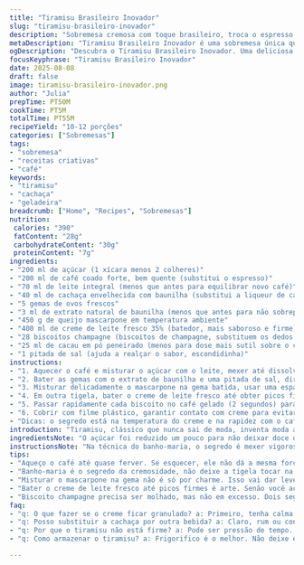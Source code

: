 ```yaml
---
title: "Tiramisu Brasileiro Inovador"
slug: "tiramisu-brasileiro-inovador"
description: "Sobremesa cremosa com toque brasileiro, troca o espresso tradicional por café coado forte e a liqueur de café por cachaça envelhecida com baunilha, dando uma personalidade única. Usa creme de leite fresco em vez de creme 35%. Doce equilibrado entre textura aveludada do mascarpone e crocância molhada dos biscoitos champagne. Receita repaginada para 10 a 12 pessoas, com preparo ágil e pequenos truques para acertos na montagem e no sabor, sem aquela doçura exagerada dos tiramisus comuns. Ótima para festas e finais de semana, feita pra quem não tem medo de inventar e gosta de um café bem presente, sem ser amargo demais. Um clássico italiano com sotaque brasileiro, temperado com experiência e improviso."
metaDescription: "Tiramisu Brasileiro Inovador é uma sobremesa única que combina café coado e cachaça com um toque cremoso de mascarpone."
ogDescription: "Descubra o Tiramisu Brasileiro Inovador. Uma deliciosa mistura de café coado forte e cachaça envelhecida, perfeita para compartilhar."
focusKeyphrase: "Tiramisu Brasileiro Inovador"
date: 2025-08-08
draft: false
image: tiramisu-brasileiro-inovador.png
author: "Julia"
prepTime: PT50M
cookTime: PT5M
totalTime: PT55M
recipeYield: "10-12 porções"
categories: ["Sobremesas"]
tags:
- "sobremesa"
- "receitas criativas"
- "café"
keywords:
- "tiramisu"
- "cachaça"
- "geladeira"
breadcrumb: ["Home", "Recipes", "Sobremesas"]
nutrition: 
 calories: "390"
 fatContent: "28g"
 carbohydrateContent: "30g"
 proteinContent: "7g"
ingredients:
- "200 ml de açúcar (1 xícara menos 2 colheres)"
- "200 ml de café coado forte, bem quente (substitui o espresso)"
- "70 ml de leite integral (menos que antes para equilibrar novo café)"
- "40 ml de cachaça envelhecida com baunilha (substitui a liqueur de café)"
- "5 gemas de ovos frescos"
- "3 ml de extrato natural de baunilha (menos que antes para não sobrepor)"
- "450 g de queijo mascarpone em temperatura ambiente"
- "400 ml de creme de leite fresco 35% (batedor, mais saboroso e firme)"
- "28 biscoitos champagne (biscoitos de champagne, substituem os dedos de dama)"
- "25 ml de cacau em pó peneirado (menos para dose mais sutil sobre o creme)"
- "1 pitada de sal (ajuda a realçar o sabor, escondidinha)"
instructions:
- "1. Aquecer o café e misturar o açúcar com o leite, mexer até dissolver. Incorporar a cachaça lentamente, guardar na geladeira para esfriar e pegar sabor; importante que esteja bem frio para molhar os biscoitos depois sem deixar encharcados demais."
- "2. Bater as gemas com o extrato de baunilha e uma pitada de sal, direto em uma tigela resistente ao calor. Posicionar essa tigela sobre banho-maria em fogo baixo, sem deixar o fundo tocar a água quente; mexer constante com fouet até a mistura engrossar, formar fita ao levantar o batedor, leva cerca de 7 minutos, mais lento que a receita original para controle de temperatura. Tirar do banho-maria e continuar batendo por 2 minutos com batedeira, até esfriar um pouco."
- "3. Misturar delicadamente o mascarpone na gema batida, usar uma espátula para não perder o ar incorporado. Reservar em temperatura ambiente."
- "4. Em outra tigela, bater o creme de leite fresco até obter picos firmes, sem bater demais pra não virar manteiga; usar batedor elétrico. Incorporar o creme no recheio com movimentos suaves de baixo para cima, para preservar leveza e textura aerada."
- "5. Passar rapidamente cada biscoito no café gelado (2 segundos) para não desmanchar. Forrar o fundo da forma de 28x20 cm com os biscoitos um ao lado do outro, quebrar para preencher buracos e ajustar à forma. Cobrir com metade do creme de mascarpone. Polvilhar metade do cacau com uma peneira fina para distribuir uniformemente. Repetir a camada com biscoitos embebidos, creme restante e finalizar com cacau."
- "6. Cobrir com filme plástico, garantir contato com creme para evitar ressecamento. Levar a geladeira por mínimo 6 horas, preferível noite toda para maturar sabores e textura ganhar consistência perfeita; tiramisu ruim é erro de pressa. Retirar 10 minutos antes de servir pra não ficar congelado, o aroma do café e a textura cremosa vão se revelar."
- "Dicas: o segredo está na temperatura do creme e na rapidez com o café; biscoito encharcado estraga a estrutura, pouco café deixa seco. Se mascarpone faltar, pode misturar cream cheese com um pouco de creme de leite para textura parecida, mas sem exagerar para não alterar sabor original. Para variar, cubra com raspas finas de chocolate amargo ao invés do cacau para toque mais intenso."
introduction: "Tiramisu, clássico que nunca sai de moda, inventa moda aqui no Brasil com café coado típico e uma pitada de cachaça para dar personalidade. Esqueça o amargor seco do espresso italiano; essa versão traz o café forte mas suave, aroma quente e acolhedor. O mascarpone ganha leveza com o creme de leite fresco, a gema segura a cremosidade sem virar ovo mexido. Preparei essa receita anos atrás, e a chave foi coragem de substituir as liqueurs tradicionais por algo mais nosso, além da paciência no banho-maria que deixa tudo incrível. Aquele truque de molhar rapidinho o biscoito evita que vire sopa, dá aquele ponto firme mas macio. É sobremesa de festa, com jeito de casa, onde o café e o açúcar se equilibram numa dança molecida pelo cacau."
ingredientsNote: "O açúcar foi reduzido um pouco para não deixar doce demais; o café coado precisa ser bem forte, use sua cafeteira ou até método de prensa francesa. Pode usar leite integral ou até meio desnatado, mas o integral garante cremosidade final. Trocar a liqueur por cachaça não é loucura; escolhi envelhecida aberta com baunilha natural pra combinar, mas rum ou conhaque funcionam. A baunilha em extrato natural é delicada, evita aquele cheiro artificial. O mascarpone tem que estar em temperatura da geladeira um pouco acima, senão forma grumos na mistura. Creme de leite fresco é essencial para estabilidade, não use chantilly pronto industrializado. Os biscoitos champagne são fáceis de achar em comércios maiores, mas finger biscuits secos também funcionam; só regula o tempo de imersão. O cacau em pó precisa estar peneirado para não embolar na superfície do tiramisu."
instructionsNote: "Na técnica do banho-maria, o segredo é mexer vigorosamente, sem pressa, até a gema triplicar de volume; isso elimina o gosto cru e ajuda na textura. Retirar do calor na hora certa, ainda quente, e continuar batendo fora do fogo é crucial para esfriar gradualmente e evitar coagulação do ovo. Incorporar o mascarpone com espátula, com calma, evita que a mistura perca leveza. Bater creme até picos firmes, não em ponto chantilly, pra que ele segure bem na montagem e não desmanche. Molhar biscoitos dois segundos no café frio e distribuir rapidamente na forma polvilhada com cacau para evitar contacto direto com o vidro. Cobrir com filme plástico encostado no creme impede crostas e ressecamento. Descansar por pelo menos 6 horas, se ficar menos, o creme não firmou bem, e o sabor fica menos definido. Na dúvida, deixe de um dia para o outro, tira tiramisu de iniciantes do sufoco."
tips:
- "Aqueço o café até quase ferver. Se esquecer, ele não dá a mesma força. Mistura bem com açúcar e leite logo em seguida. Cachaça é escolha pessoal. Vá fundo nessa substituição. Mantenha o café gelado, mas não excepto por muito tempo, senão esfria demais."
- "Banho-maria é o segredo da cremosidade, não deixe a tigela tocar na água. Mexa bem para não cozinhar as gemas. Um fouet é necessário. Quando ficar espesso, você vai perceber, isso é ótimo sinal. Isso deve levar de 5 a 8 minutos com fogo baixo sempre à vista."
- "Misturar o mascarpone na gema não é só por charme. Isso vai dar leveza. Se não misturar direito, a textura pode ficar esquisita. Faça com calma, paciência é chave. Use espátula, não bata só com a colher."
- "Bater o creme de leite fresco até picos firmes é arte. Senão você acaba virando manteiga. Se fizer à mão, a força é essencial. O ponto certo vai dar leveza na sobremesa. Não pule nenhuma etapa, isso pode comprometer."
- "Biscoito champagne precisa ser molhado, mas não em excesso. Dois segundos no café é limite. Excesso encharca e estraga todo o trabalho. Pode quebrar os biscoitos para ajustar a forma perfeitamente, isso evita lacunas no recheio."
faq:
- "q: O que fazer se o creme ficar granulado? a: Primeiro, tenha calma. O mascarpone deve estar em temperatura ambiente. Se fritou, talvez tenha batido demais. Misture devagar. Se fizer isso, deve conseguir."
- "q: Posso substituir a cachaça por outra bebida? a: Claro, rum ou conhaque funcionam bem. Isso depende do seu gosto. A cachaça traz um tropical, mas é flexível. O importante é manter uma boa força na bebida."
- "q: Por que o tiramisu não está firme? a: Pode ser pressão de tempo. O geladeira. Mínimo de 6 horas é essencial. Se não, você pode ter um creme mais líquido. Às vezes deixar de um dia para o outro é o caminho certo."
- "q: Como armazenar o tiramisu? a: Frigorifico é o melhor. Não deixe em temperatura ambiente. Você pode servir em camadas. Use filme plástico. Ponto importante para evitar de dar casquinha."

---
```

